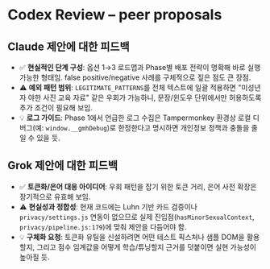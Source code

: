 # Codex Review – peer proposals

## Claude 제안에 대한 피드백
- ✅ **현실적인 단계 구성**: 옵션 1→3 로드맵과 Phase별 배포 전략이 명확해 바로 실행 가능한 형태임. false positive/negative 사례를 구체적으로 짚은 점도 큰 장점.
- ⚠️ **예외 패턴 범위**: `LEGITIMATE_PATTERNS`를 전체 텍스트에 일괄 적용하면 "미성년자 야한 사진 교육 자료" 같은 우회가 가능하니, 문장/윈도우 단위에서만 허용하도록 추가 조건이 필요해 보임.
- 💡 **로그 가이드**: Phase 1에서 언급한 로그 수집은 Tampermonkey 환경상 로컬 디버그(예: `window.__gmhDebug`)로 한정한다고 명시하면 개인정보 정책과 충돌을 줄일 수 있을 듯.

## Grok 제안에 대한 피드백
- ✅ **토큰화/은어 대응 아이디어**: 우회 패턴을 잡기 위한 토큰 거리, 은어 사전 확장은 장기적으로 유효해 보임.
- ⚠️ **현실성과 정합성**: 현재 코드에는 Luhn 기반 카드 검증이나 `privacy/settings.js` 연동이 없으므로 실제 진입점(`hasMinorSexualContext`, `privacy/pipeline.js:179`)에 맞춰 제안을 다듬어야 함.
- 💡 **구체화 요청**: 토큰화 유틸을 신설하려면 어떤 테스트 픽스처나 샘플 DOM을 활용할지, 그리고 점수 임계값을 어떻게 학습/튜닝할지 근거를 덧붙이면 실현 가능성이 높아질 듯.
